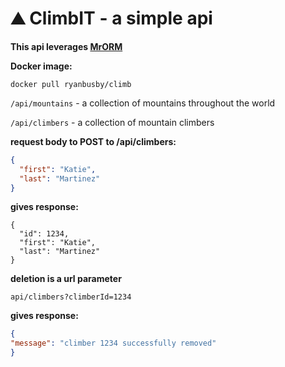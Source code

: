 # ⛰️ ClimbIT - a simple api

__This api leverages [MrORM](https://github.com/210726-Enterprise/MrORM_P1/tree/master)__

__Docker image:__

```docker pull ryanbusby/climb```


```/api/mountains``` - a collection of mountains throughout the world

```/api/climbers``` - a collection of mountain climbers


__request body to POST to /api/climbers:__

```json
{
  "first": "Katie",
  "last": "Martinez"
}
```

__gives response:__

```
{
  "id": 1234,
  "first": "Katie",
  "last": "Martinez"
}
```

__deletion is a url parameter__

```
api/climbers?climberId=1234
```

__gives response:__
```json
{
"message": "climber 1234 successfully removed"
}
```
